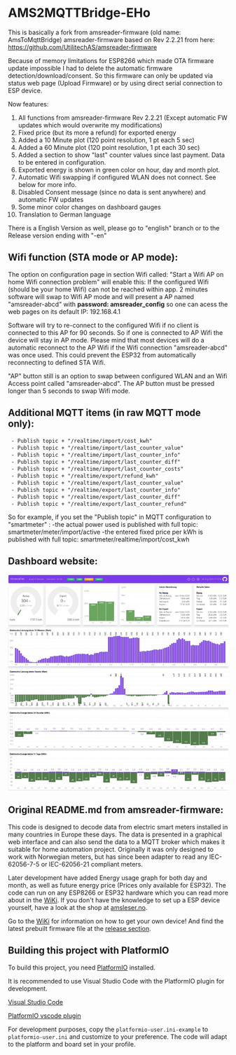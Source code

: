 # AMS2MQTTBridge-EHo
This is basically a fork from amsreader-firmware (old name: AmsToMqttBridge) amsreader-firmware based on Rev 2.2.21 from here: https://github.com/UtilitechAS/amsreader-firmware

Because of memory limitations for ESP8266 which made OTA firmware update impossible I had to delete the automatic firmware detection/download/consent. So this firmware can only be updated via status web page (Upload Firmware) or by using direct serial connection to ESP device.

Now features:
1) All functions from amsreader-firmware Rev 2.2.21 (Except automatic FW updates which would overwrite my modifications)
2) Fixed price (but its more a refund) for exported energy 
3) Added a 10 Minute plot (120 point resolution, 1 pt each 5 sec)
4) Added a 60 Minute plot (120 point resolution, 1 pt each 30 sec)
5) Added a section to show "last" counter values since last payment. Data to be entered in configuration.
6) Exported energy is shown in green color on hour, day and month plot.
7) Automatic Wifi swapping if configured WLAN does not connect. See below for more info.
8) Disabled Consent message (since no data is sent anywhere) and automatic FW updates
9) Some minor color changes on dashboard gauges
10) Translation to German language

There is a English Version as well, please go to "english" branch or to the Release version ending with "-en"

## Wifi function (STA mode or AP mode):
The option on configuration page in section Wifi called:  "Start a Wifi AP on home Wifi connection problem" will enable this:
If the configured Wifi (should be your home Wifi) can not be reached within app. 2 minutes software will swap to Wifi AP mode and will present a AP named "amsreader-abcd" with **password: amsreader_config** so one can acess the web pages on its default IP: 192.168.4.1

Software will try to re-connect to the configured Wifi if no client is connected to this AP for 90 seconds. So if one is connected to AP Wifi the device will stay in AP mode. Please mind that most devices will do a automatic reconnect to the AP Wifi if the Wifi connection "amsreader-abcd" was once used. This could prevent the ESP32 from automatically reconnecting to defined STA Wifi.

"AP" button still is an option to swap between configured WLAN and an Wifi Access point called "amsreader-abcd". The AP button must be pressed longer than 5 seconds to swap Wifi mode.

## Additional MQTT items (in raw MQTT mode only):
	 - Publish topic + "/realtime/import/cost_kwh"
	 - Publish topic + "/realtime/import/last_counter_value"
	 - Publish topic + "/realtime/import/last_counter_info"
	 - Publish topic + "/realtime/import/last_counter_diff"
	 - Publish topic + "/realtime/import/last_counter_costs"
	 - Publish topic + "/realtime/export/refund_kwh"
	 - Publish topic + "/realtime/export/last_counter_value"
	 - Publish topic + "/realtime/export/last_counter_info"
	 - Publish topic + "/realtime/export/last_counter_diff"
	 - Publish topic + "/realtime/export/last_counter_refund"

So for example, if you set the "Publish topic" in MQTT configuration to "smartmeter" :
          -the actual power used is published with full topic: smartmeter/meter/import/active
          -the entered fixed price per kWh is published with full topic: smartmeter/realtime/import/cost_kwh
	  
## Dashboard website:

<img src="dashboard.png">

## Original README.md from amsreader-firmware:

This code is designed to decode data from electric smart meters installed in many countries in Europe these days. The data is presented in a graphical web interface and can also send the data to a MQTT broker which makes it suitable for home automation project. Originally it was only designed to work with Norwegian meters, but has since been adapter to read any IEC-62056-7-5 or IEC-62056-21 compliant meters.

Later development have added Energy usage graph for both day and month, as well as future energy price (Prices only  available for ESP32). The code can run on any ESP8266 or ESP32 hardware which you can read more about in the [WiKi](https://github.com/gskjold/AmsToMqttBridge/wiki). If you don't have the knowledge to set up a ESP device yourself, have a look at the shop at [amsleser.no](https://amsleser.no/).


Go to the [WiKi](https://github.com/gskjold/AmsToMqttBridge/wiki) for information on how to get your own device! And find the latest prebuilt firmware file at the [release section](https://github.com/gskjold/AmsToMqttBridge/releases).

## Building this project with PlatformIO
To build this project, you need [PlatformIO](https://platformio.org/) installed.

It is recommended to use Visual Studio Code with the PlatformIO plugin for development.

[Visual Studio Code](https://code.visualstudio.com/download)

[PlatformIO vscode plugin](https://platformio.org/install/ide?install=vscode)

For development purposes, copy the ```platformio-user.ini-example``` to ```platformio-user.ini``` and customize to your preference. The code will adapt to the platform and board set in your profile.
